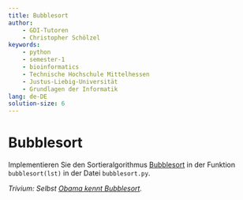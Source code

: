 ```yaml
---
title: Bubblesort
author:
    - GDI-Tutoren
    - Christopher Schölzel
keywords:
    - python
    - semester-1
    - bioinformatics
    - Technische Hochschule Mittelhessen
    - Justus-Liebig-Universität
    - Grundlagen der Informatik
lang: de-DE
solution-size: 6
---
```


# Bubblesort

Implementieren Sie den Sortieralgorithmus [Bubblesort](https://en.wikipedia.org/wiki/Bubble_sort) in der Funktion `bubblesort(lst)` in der Datei `bubblesort.py`.

*Trivium: Selbst [Obama kennt Bubblesort](https://www.youtube.com/watch?v=k4RRi_ntQc8).*
